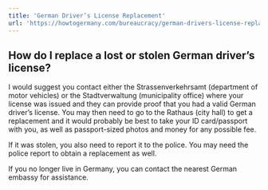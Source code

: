 ```yaml
---
title: 'German Driver’s License Replacement'
url: 'https://howtogermany.com/bureaucracy/german-drivers-license-replacement/'
---
```


## How do I replace a lost or stolen German driver’s license?

I would suggest you contact either the Strassenverkehrsamt (department of motor vehicles) or the Stadtverwaltung (municipality office) where your license was issued and they can provide proof that you had a valid German driver’s license. You may then need to go to the Rathaus (city hall) to get a replacement and it would probably be best to take your ID card/passport with you, as well as passport-sized photos and money for any possible fee.

If it was stolen, you also need to report it to the police. You may need the police report to obtain a replacement as well.

If you no longer live in Germany, you can contact the nearest German embassy for assistance.
